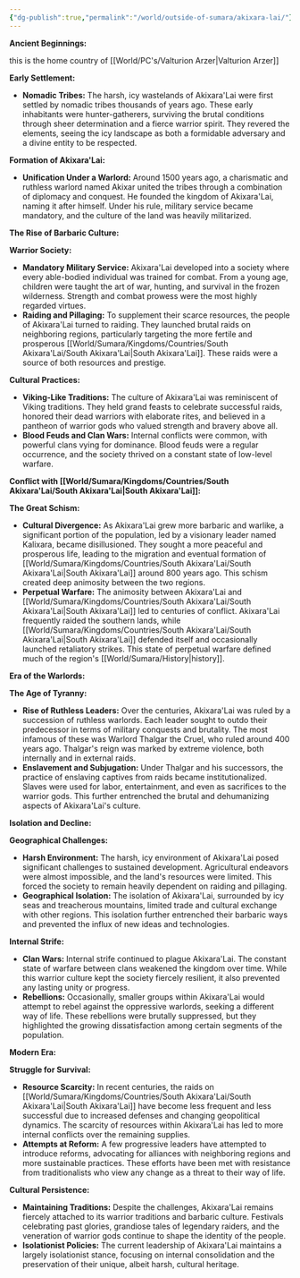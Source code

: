 ```yaml
---
{"dg-publish":true,"permalink":"/world/outside-of-sumara/akixara-lai/"}
---
```


**Ancient Beginnings:**

this is the home country of [[World/PC's/Valturion Arzer\|Valturion Arzer]]

**Early Settlement:**

- **Nomadic Tribes:** The harsh, icy wastelands of Akixara'Lai were first settled by nomadic tribes thousands of years ago. These early inhabitants were hunter-gatherers, surviving the brutal conditions through sheer determination and a fierce warrior spirit. They revered the elements, seeing the icy landscape as both a formidable adversary and a divine entity to be respected.

**Formation of Akixara'Lai:**

- **Unification Under a Warlord:** Around 1500 years ago, a charismatic and ruthless warlord named Akixar united the tribes through a combination of diplomacy and conquest. He founded the kingdom of Akixara'Lai, naming it after himself. Under his rule, military service became mandatory, and the culture of the land was heavily militarized.

**The Rise of Barbaric Culture:**

**Warrior Society:**

- **Mandatory Military Service:** Akixara'Lai developed into a society where every able-bodied individual was trained for combat. From a young age, children were taught the art of war, hunting, and survival in the frozen wilderness. Strength and combat prowess were the most highly regarded virtues.
- **Raiding and Pillaging:** To supplement their scarce resources, the people of Akixara'Lai turned to raiding. They launched brutal raids on neighboring regions, particularly targeting the more fertile and prosperous [[World/Sumara/Kingdoms/Countries/South Akixara'Lai/South Akixara'Lai\|South Akixara'Lai]]. These raids were a source of both resources and prestige.

**Cultural Practices:**

- **Viking-Like Traditions:** The culture of Akixara'Lai was reminiscent of Viking traditions. They held grand feasts to celebrate successful raids, honored their dead warriors with elaborate rites, and believed in a pantheon of warrior gods who valued strength and bravery above all.
- **Blood Feuds and Clan Wars:** Internal conflicts were common, with powerful clans vying for dominance. Blood feuds were a regular occurrence, and the society thrived on a constant state of low-level warfare.

**Conflict with [[World/Sumara/Kingdoms/Countries/South Akixara'Lai/South Akixara'Lai\|South Akixara'Lai]]:**

**The Great Schism:**

- **Cultural Divergence:** As Akixara'Lai grew more barbaric and warlike, a significant portion of the population, led by a visionary leader named Kalixara, became disillusioned. They sought a more peaceful and prosperous life, leading to the migration and eventual formation of [[World/Sumara/Kingdoms/Countries/South Akixara'Lai/South Akixara'Lai\|South Akixara'Lai]] around 800 years ago. This schism created deep animosity between the two regions.
- **Perpetual Warfare:** The animosity between Akixara'Lai and [[World/Sumara/Kingdoms/Countries/South Akixara'Lai/South Akixara'Lai\|South Akixara'Lai]] led to centuries of conflict. Akixara'Lai frequently raided the southern lands, while [[World/Sumara/Kingdoms/Countries/South Akixara'Lai/South Akixara'Lai\|South Akixara'Lai]] defended itself and occasionally launched retaliatory strikes. This state of perpetual warfare defined much of the region's [[World/Sumara/History\|history]].

**Era of the Warlords:**

**The Age of Tyranny:**

- **Rise of Ruthless Leaders:** Over the centuries, Akixara'Lai was ruled by a succession of ruthless warlords. Each leader sought to outdo their predecessor in terms of military conquests and brutality. The most infamous of these was Warlord Thalgar the Cruel, who ruled around 400 years ago. Thalgar's reign was marked by extreme violence, both internally and in external raids.
- **Enslavement and Subjugation:** Under Thalgar and his successors, the practice of enslaving captives from raids became institutionalized. Slaves were used for labor, entertainment, and even as sacrifices to the warrior gods. This further entrenched the brutal and dehumanizing aspects of Akixara'Lai's culture.

**Isolation and Decline:**

**Geographical Challenges:**

- **Harsh Environment:** The harsh, icy environment of Akixara'Lai posed significant challenges to sustained development. Agricultural endeavors were almost impossible, and the land's resources were limited. This forced the society to remain heavily dependent on raiding and pillaging.
- **Geographical Isolation:** The isolation of Akixara'Lai, surrounded by icy seas and treacherous mountains, limited trade and cultural exchange with other regions. This isolation further entrenched their barbaric ways and prevented the influx of new ideas and technologies.

**Internal Strife:**

- **Clan Wars:** Internal strife continued to plague Akixara'Lai. The constant state of warfare between clans weakened the kingdom over time. While this warrior culture kept the society fiercely resilient, it also prevented any lasting unity or progress.
- **Rebellions:** Occasionally, smaller groups within Akixara'Lai would attempt to rebel against the oppressive warlords, seeking a different way of life. These rebellions were brutally suppressed, but they highlighted the growing dissatisfaction among certain segments of the population.

**Modern Era:**

**Struggle for Survival:**

- **Resource Scarcity:** In recent centuries, the raids on [[World/Sumara/Kingdoms/Countries/South Akixara'Lai/South Akixara'Lai\|South Akixara'Lai]] have become less frequent and less successful due to increased defenses and changing geopolitical dynamics. The scarcity of resources within Akixara'Lai has led to more internal conflicts over the remaining supplies.
- **Attempts at Reform:** A few progressive leaders have attempted to introduce reforms, advocating for alliances with neighboring regions and more sustainable practices. These efforts have been met with resistance from traditionalists who view any change as a threat to their way of life.

**Cultural Persistence:**

- **Maintaining Traditions:** Despite the challenges, Akixara'Lai remains fiercely attached to its warrior traditions and barbaric culture. Festivals celebrating past glories, grandiose tales of legendary raiders, and the veneration of warrior gods continue to shape the identity of the people.
- **Isolationist Policies:** The current leadership of Akixara'Lai maintains a largely isolationist stance, focusing on internal consolidation and the preservation of their unique, albeit harsh, cultural heritage.